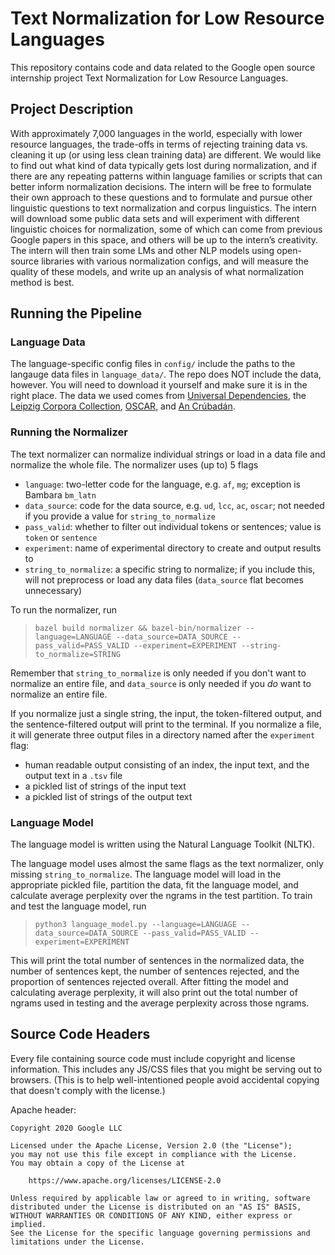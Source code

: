# Text Normalization for Low Resource Languages

This repository contains code and data related to the Google open source internship project Text Normalization for Low Resource Languages.

## Project Description

With approximately 7,000 languages in the world, especially with lower resource languages, the trade-offs in terms of rejecting training data vs. cleaning it up (or using less clean training data) are different.  We would like to find out what kind of data typically gets lost during normalization, and if there are any repeating patterns within language families or scripts that can better inform normalization decisions.  The intern will be free to formulate their own approach to these questions and to formulate and pursue other linguistic questions to text normalization and corpus linguistics.  The intern will download some public data sets and will experiment with different linguistic choices for normalization, some of which can come from previous Google papers in this space, and others will be up to the intern’s creativity.  The intern will then train some LMs and other NLP models using open-source libraries with various normalization configs, and will measure the quality of these models, and write up an analysis of what normalization method is best.

## Running the Pipeline

### Language Data

The language-specific config files in `config/` include the paths to the langauge data files in `language_data/`. The repo does NOT include the data, however. You will need to download it yourself and make sure it is in the right place. The data we used comes from [Universal Dependencies](https://universaldependencies.org/#language-u), the [Leipzig Corpora Collection](https://wortschatz.uni-leipzig.de/en/download), [OSCAR](https://oscar-corpus.com/), and [An Crúbadán](http://crubadan.org/).

### Running the Normalizer

The text normalizer can normalize individual strings or load in a data file and normalize the whole file. The normalizer uses (up to) 5 flags
- `language`:  two-letter code for the language, e.g. `af`, `mg`; exception is Bambara `bm_latn`
- `data_source`:  code for the data source, e.g. `ud`, `lcc`, `ac`, `oscar`; not needed if you provide a value for `string_to_normalize`
- `pass_valid`:  whether to filter out individual tokens or sentences; value is `token` or `sentence`
- `experiment`:  name of experimental directory to create and output results to
- `string_to_normalize`:  a specific string to normalize; if you include this, will not preprocess or load any data files (`data_source` flat becomes unnecessary)

To run the normalizer, run 
>`bazel build normalizer && bazel-bin/normalizer --language=LANGUAGE --data_source=DATA_SOURCE --pass_valid=PASS_VALID --experiment=EXPERIMENT --string-to_normalize=STRING`

Remember that `string_to_normalize` is only needed if you don't want to normalize an entire file, and `data_source` is only needed if you _do_ want to normalize an entire file.

If you normalize just a single string, the input, the token-filtered output, and the sentence-filtered output will print to the terminal. If you normalize a file, it will generate three output files in a directory named after the `experiment` flag:
- human readable output consisting of an index, the input text, and the output text in a `.tsv` file
- a pickled list of strings of the input text
- a pickled list of strings of the output text

### Language Model

The language model is written using the Natural Language Toolkit (NLTK).

The language model uses almost the same flags as the text normalizer, only missing `string_to_normalize`. The language model will load in the appropriate pickled file, partition the data, fit the language model, and calculate average perplexity over the ngrams in the test partition. To train and test the language model, run
>`python3 language_model.py --language=LANGUAGE --data_source=DATA_SOURCE --pass_valid=PASS_VALID --experiment=EXPERIMENT`

This will print the total number of sentences in the normalized data, the number of sentences kept, the number of sentences rejected, and the proportion of sentences rejected overall. After fitting the model and calculating average perplexity, it will also print out the total number of ngrams used in testing and the average perplexity across those ngrams.

## Source Code Headers

Every file containing source code must include copyright and license
information. This includes any JS/CSS files that you might be serving out to
browsers. (This is to help well-intentioned people avoid accidental copying that
doesn't comply with the license.)

Apache header:

    Copyright 2020 Google LLC

    Licensed under the Apache License, Version 2.0 (the "License");
    you may not use this file except in compliance with the License.
    You may obtain a copy of the License at

        https://www.apache.org/licenses/LICENSE-2.0

    Unless required by applicable law or agreed to in writing, software
    distributed under the License is distributed on an "AS IS" BASIS,
    WITHOUT WARRANTIES OR CONDITIONS OF ANY KIND, either express or implied.
    See the License for the specific language governing permissions and
    limitations under the License.

